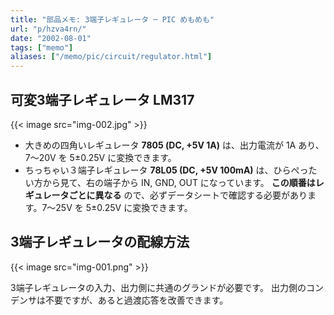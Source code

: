 ```yaml
---
title: "部品メモ: 3端子レギュレータ ─ PIC めもめも"
url: "p/hzva4rn/"
date: "2002-08-01"
tags: ["memo"]
aliases: ["/memo/pic/circuit/regulator.html"]
---
```


可変3端子レギュレータ LM317
----

{{< image src="img-002.jpg" >}}

- 大きめの四角いレギュレータ **7805 (DC, +5V 1A)** は、出力電流が 1A あり、7～20V を 5±0.25V に変換できます。
- ちっちゃい３端子レギュレータ **78L05 (DC, +5V 100mA)** は、ひらぺったい方から見て、右の端子から IN, GND, OUT になっています。
  **この順番はレギュレータごとに異なる** ので、必ずデータシートで確認する必要があります。7～25V を 5±0.25V に変換できます。


3端子レギュレータの配線方法
----

{{< image src="img-001.png" >}}

3端子レギュレータの入力、出力側に共通のグランドが必要です。
出力側のコンデンサは不要ですが、あると過渡応答を改善できます。

